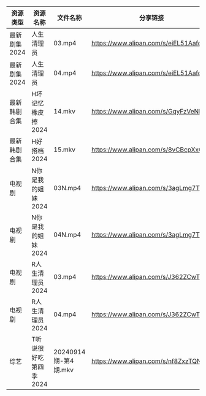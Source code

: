 | 资源类型     | 资源名称          | 文件名称              | 分享链接                                 | 更新时间                |
| -------- | ------------- | ----------------- | ------------------------------------ | ------------------- |
| 最新剧集2024 | 人生清理员         | 03.mp4            | https://www.alipan.com/s/eiEL51AafdV | 2024-09-15 08:10:21 |
| 最新剧集2024 | 人生清理员         | 04.mp4            | https://www.alipan.com/s/eiEL51AafdV | 2024-09-15 08:10:20 |
| 最新韩剧合集   | H坏记忆橡皮擦2024   | 14.mkv            | https://www.alipan.com/s/GqyFzVeNETy | 2024-09-15 12:05:47 |
| 最新韩剧合集   | H好搭档2024      | 15.mkv            | https://www.alipan.com/s/8vCBcpXxGp9 | 2024-09-15 00:05:57 |
| 电视剧      | N你是我的姐妹2024   | 03N.mp4           | https://www.alipan.com/s/3agLmg7TdG2 | 2024-09-15 00:06:40 |
| 电视剧      | N你是我的姐妹2024   | 04N.mp4           | https://www.alipan.com/s/3agLmg7TdG2 | 2024-09-15 00:06:39 |
| 电视剧      | R人生清理员2024    | 03.mp4            | https://www.alipan.com/s/J362ZCwTHEc | 2024-09-15 08:06:36 |
| 电视剧      | R人生清理员2024    | 04.mp4            | https://www.alipan.com/s/J362ZCwTHEc | 2024-09-15 08:06:36 |
| 综艺       | T听说很好吃第四季2024 | 20240914期-第4期.mkv | https://www.alipan.com/s/nf8ZxzTQNmB | 2024-09-15 08:08:59 |
